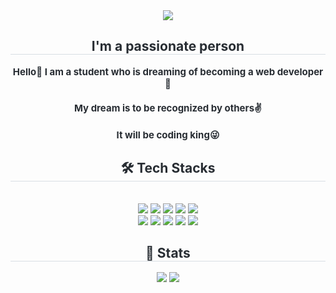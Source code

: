 <div align= "center">
    <img src="https://capsule-render.vercel.app/api?type=waving&color=0:e6b7b7,100:eaa4a4&height=180&text=passionate%20✨%20&animation=fadeIn&fontColor=bc92bf&fontSize=40" />
    </div>
    <div align= "center"> 
    <h2 style="border-bottom: 1px solid #d8dee4; color: #282d33;"> I'm a passionate person </h2>  
    <div style="font-weight: 700; font-size: 15px; text-align: center; color: #282d33;"> Hello👋 I am a student who is dreaming of becoming a web developer💛 <br><br></li></li>My dream is to be recognized by others✌️ <br><br></li></li></li>It will be coding king😜 </div> 
    </div>
    <div align= "center">
    <h2 style="border-bottom: 1px solid #d8dee4; color: #282d33;"> 🛠️ Tech Stacks </h2> <br> 
    <div style="margin: 0 auto; text-align: center;" align= "center"> <img src="https://img.shields.io/badge/Spring Boot-6DB33F?style=for-the-badge&logo=Spring Boot&logoColor=white">
          <img src="https://img.shields.io/badge/Spring-6DB33F?style=for-the-badge&logo=Spring&logoColor=white">
          <img src="https://img.shields.io/badge/React-61DAFB?style=for-the-badge&logo=React&logoColor=white">
          <img src="https://img.shields.io/badge/Python-3776AB?style=for-the-badge&logo=Python&logoColor=white">
          <img src="https://img.shields.io/badge/Notion-000000?style=for-the-badge&logo=Notion&logoColor=white">
          <br/><img src="https://img.shields.io/badge/Node.js-339933?style=for-the-badge&logo=Node.js&logoColor=white">
          <img src="https://img.shields.io/badge/MySQL-4479A1?style=for-the-badge&logo=MySQL&logoColor=white">
          <img src="https://img.shields.io/badge/Java-007396?style=for-the-badge&logo=Java&logoColor=white">
          <img src="https://img.shields.io/badge/Javascript-F7DF1E?style=for-the-badge&logo=Javascript&logoColor=white">
          <img src="https://img.shields.io/badge/jQuery-0769AD?style=for-the-badge&logo=jQuery&logoColor=white">
          <br/></div>
    </div>
    <div align= "center"> 
    <h2 style="border-bottom: 1px solid #d8dee4; color: #282d33;"> 🏅 Stats </h2> <div align= "center"> <img src="https://github-readme-stats.vercel.app/api?username=thdwlgus25&custom_title=thdwlgus25's Github Stat&bg_color=60,c5b4b4,b9a2a2&title_color=ffffff&text_color=ffffff"
        /> <img src="https://github-readme-stats.vercel.app/api/top-langs/?username=thdwlgus25&layout=compact&bg_color=60,c5b4b4,b9a2a2&title_color=ffffff&text_color=ffffff"
          /> </div> 
    </div>
    

